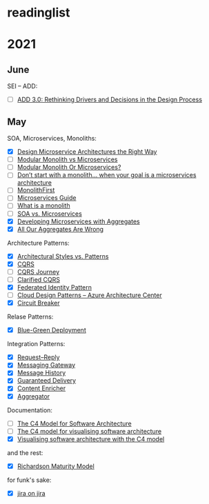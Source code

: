 # readinglist

# 2021
## June

SEI – ADD:
- [ ] [ADD 3.0: Rethinking Drivers and Decisions in the Design Process](https://resources.sei.cmu.edu/library/asset-view.cfm?assetid=436536)


## May

SOA, Microservices, Monoliths:
- [x] [Design Microservice Architectures the Right Way](https://www.youtube.com/watch?v=j6ow-UemzBc)
- [ ] [Modular Monolith vs Microservices](https://www.cmsdrupal.com/blog/modular-monolith-vs-microservices-how-do-you-make-choice)
- [ ] [Modular Monolith Or Microservices?](https://mozaicworks.com/blog/modular-monolith-microservices/)
- [ ] [Don’t start with a monolith… when your goal is a microservices architecture](https://martinfowler.com/articles/dont-start-monolith.html)
- [ ] [MonolithFirst](https://martinfowler.com/bliki/MonolithFirst.html)
- [ ] [Microservices Guide](https://martinfowler.com/microservices/)
- [ ] [What is a monolith](http://www.codingthearchitecture.com/2014/11/19/what_is_a_monolith.html)
- [ ] [SOA vs. Microservices](https://www.ibm.com/cloud/blog/soa-vs-microservices)
- [x] [Developing Microservices with Aggregates](https://www.youtube.com/watch?v=7kX3fs0pWwc)
- [x] [All Our Aggregates Are Wrong](https://www.youtube.com/watch?v=KkzvQSuYd5I)

Architecture Patterns:
- [x] [Architectural Styles vs. Patterns](https://herbertograca.com/2017/07/28/architectural-styles-vs-architectural-patterns-vs-design-patterns/)
- [x] [CQRS](https://martinfowler.com/bliki/CQRS.html)
- [ ] [CQRS Journey](https://docs.microsoft.com/en-us/previous-versions/msp-n-p/jj554200(v=pandp.10))
- [ ] [Clarified CQRS](https://udidahan.com/2009/12/09/clarified-cqrs/)
- [x] [Federated Identity Pattern](https://docs.microsoft.com/en-us/azure/architecture/patterns/federated-identity)
- [ ] [Cloud Design Patterns – Azure Architecture Center](https://docs.microsoft.com/en-us/azure/architecture/patterns/)
- [x] [Circuit Breaker](https://martinfowler.com/bliki/CircuitBreaker.html)

Relase Patterns:
- [x] [Blue-Green Deployment](https://martinfowler.com/bliki/BlueGreenDeployment.html)

Integration Patterns:
- [x] [Request–Reply](https://www.enterpriseintegrationpatterns.com/patterns/messaging/RequestReply.html)
- [x] [Messaging Gateway](https://www.enterpriseintegrationpatterns.com/patterns/messaging/MessagingGateway.html)
- [x] [Message History](https://www.enterpriseintegrationpatterns.com/patterns/messaging/MessageHistory.html)
- [x] [Guaranteed Delivery](https://www.enterpriseintegrationpatterns.com/patterns/messaging/GuaranteedMessaging.html)
- [x] [Content Enricher](https://www.enterpriseintegrationpatterns.com/patterns/messaging/DataEnricher.html)
- [x] [Aggregator](https://www.enterpriseintegrationpatterns.com/patterns/messaging/Aggregator.html)

Documentation:
- [ ] [The C4 Model for Software Architecture](https://www.infoq.com/articles/C4-architecture-model/)
- [ ] [The C4 model for visualising software architecture](https://c4model.com)
- [x] [Visualising software architecture with the C4 model](https://www.youtube.com/watch?v=x2-rSnhpw0g)

and the rest:
- [x] [Richardson Maturity Model](https://martinfowler.com/articles/richardsonMaturityModel.html)

for funk's sake:
- [x] [jira on jira](https://jira.atlassian.com/browse/CONFSERVER-22996)
